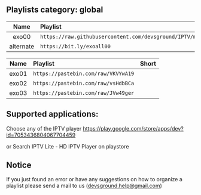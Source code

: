 ## Playlists category: global


|   Name         | Playlist
|  :-----------: | :-------
|   exo00        | `https://raw.githubusercontent.com/devsground/IPTV/master/2020/exo/exo_all.m3u`
|   alternate    | `https://bit.ly/exoall00`


|   Name         | Playlist                               | Short
|  :-----------: | :-------                               | :-------
|   exo01        | `https://pastebin.com/raw/VKVYwA19`    |
|   exo02        | `https://pastebin.com/raw/vsHdbBCa`    |
|   exo03        | `https://pastebin.com/raw/JVw49ger`    |


## Supported applications:

Choose any of the IPTV player
https://play.google.com/store/apps/dev?id=7053436804067704459

or Search IPTV Lite - HD IPTV Player on playstore

## Notice
If you just found an error or have any suggestions on how to organize a playlist please send a mail to us (devsground.help@gmail.com)

